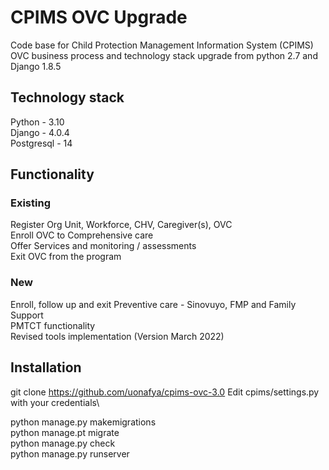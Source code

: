 # CPIMS OVC Upgrade

Code base for Child Protection Management Information System (CPIMS) OVC business process and technology stack upgrade from python 2.7 and Django 1.8.5

## Technology stack
Python - 3.10\
Django - 4.0.4\
Postgresql - 14


## Functionality
### Existing
Register Org Unit, Workforce, CHV, Caregiver(s), OVC\
Enroll OVC to Comprehensive care\
Offer Services and monitoring / assessments\
Exit OVC from the program

### New
Enroll, follow up and exit Preventive care - Sinovuyo, FMP and Family Support\
PMTCT functionality\
Revised tools implementation (Version March 2022)

## Installation

git clone https://github.com/uonafya/cpims-ovc-3.0 
Edit cpims/settings.py with your credentials\

python manage.py makemigrations\
python manage.pt migrate\
python manage.py check\
python manage.py runserver